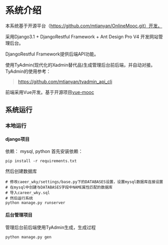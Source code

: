 # 系统介绍
本系统基于开源平台（https://github.com/mtianyan/OnlineMooc.git）开发。

采用Django3.1 + DjangoRestful Framework + Ant Design Pro V4 开发网站管理后台。

DjangoRestful Framework提供后端API功能。

使用TyAdmin(现代化的Xadmin替代品)生成管理后台前后端，并自动对接。TyAdmin的使用参考：
>https://github.com/mtianyan/tyadmin_api_cli 

前端采用Vue开发。基于开源项目[vue-mooc](https://github.com/mtianyan/vue-mooc)

## 系统运行
### 本地运行
#### django项目
依赖： mysql, python
首先安装依赖：
```
pip install -r requirements.txt
```
然后创建数据库
```
# 修改caeer_wky/settings/base.py下的DATABASES设置，设置mysql数据库连接设置
# 在mysql中创建与DATABASES字段中NAME属性匹配的数据库
# 导入career_wky.sql
# 然后运行系统
python manage.py runserver
```
#### 后台管理项目
管理后台前后端使用TyAdmin生成，生成过程
```
python manage.py gen
```




